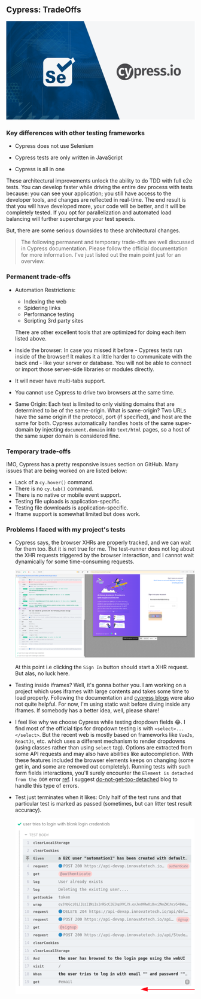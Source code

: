 ## Cypress: TradeOffs

![Cypress Vs Selenium Architecture][cypressVsSeleniumArchitecture]

### Key differences with other testing frameworks

- Cypress does not use Selenium

- Cypress tests are only written in JavaScript

- Cypress is all in one


These architectural improvements unlock the ability to do TDD with full e2e tests. You can develop faster while driving the entire dev process with tests because: you can see your application; you still have access to the developer tools, and changes are reflected in real-time. The end result is that you will have developed more, your code will be better, and it will be completely tested. If you opt for parallelization and automated load balancing will further supercharge your test speeds.

But, there are some serious downsides to these architectural changes.

> The following permanent and temporary trade-offs are well discussed in Cypress documentation. Please follow the official documentation for more information. I've just listed out the main point just for an overview.

### Permanent trade-offs

- Automation Restrictions:
    - Indexing the web
    - Spidering links
    - Performance testing
    - Scripting 3rd party sites

    There are other excellent tools that are optimized for doing each item listed above.

- Inside the browser:
    In case you missed it before - Cypress tests run inside of the browser! It makes it a little harder to communicate with the back end - like your server or database. You will not be able to connect or import those server-side libraries or modules directly.

- It will never have multi-tabs support.

- You cannot use Cypress to drive two browsers at the same time.

- Same Origin:
    Each test is limited to only visiting domains that are determined to be of the same-origin.
    What is same-origin? Two URLs have the same origin if the protocol, port (if specified), and host are the same for both. Cypress automatically handles hosts of the same super-domain by injecting `document.domain` into `text/html` pages, so a host of the same super domain is considered fine.

### Temporary trade-offs
IMO, Cypress has a pretty responsive issues section on GitHub. Many issues that are being worked on are listed below:
- Lack of a `cy.hover()` command.
- There is no `cy.tab()` command.
- There is no native or mobile event support.
- Testing file uploads is application-specific.
- Testing file downloads is application-specific.
- Iframe support is somewhat limited but does work.


### Problems I faced with my project's tests
- Cypress says, the browser XHRs are properly tracked, and we can wait for them too. But it is not true for me. The test-runner does not log about the XHR requests triggered by the browser interaction, and I cannot wait dynamically for some time-consuming requests.

    ![NoXHRRecorded][noXHRRecordedImage]
    
    At this point i.e clicking the `Sign In` button should start a XHR request. But alas, no luck here.

- Testing inside iframes? Well, it's gonna bother you. I am working on a project which uses iframes with large contents and takes some time to load properly. Following the documentation and [cypress blogs][workingWithIframes] were also not quite helpful. For now, I'm using static wait before diving inside any iframes. If somebody has a better idea, well, please share!

- I feel like why we choose Cypress while testing dropdown fields 😂. I find most of the official tips for dropdown testing is with `<select>...</select>`. But the recent web is mostly based on frameworks like `VueJs`, `ReactJs`, etc. which uses a different mechanism to render dropdowns (using classes rather than using `select` tag). Options are extracted from some API requests and may also have abilities like autocompletion. With these features included the browser elements keeps on changing (some get in, and some are removed out completely). Running tests with such form fields interactions, you'll surely encounter the `Element is detached from the DOM` error [ref][DetachedFromDOMErr]. I suggest [do-not-get-too-detached][doNotGetTooDetached] blog to handle this type of errors.

- Test just terminates when it likes: Only half of the test runs and that particular test is marked as passed (sometimes, but can litter test result accuracy).

    ![HalfRunPassedScenario][halfRunPassedScenario]


<!-- assets -->
[cypressVsSeleniumArchitecture]: assets/cypress_selenium_v_cypress.png "Cypress Vs Selenium Architecture"
[halfRunPassedScenario]: assets/cypress_incomplete_run_passed_scenario.png "Incomplete but passed scenario"
[noXHRRecordedImage]: assets/cypress_no_xhr_recorded.png "No XHR request is recorded."

<!-- links -->
[CypressTradeOffs]: https://docs.cypress.io/guides/references/trade-offs.html#Permanent-trade-offs-1 "Cypress Permanent Trade-offs"
[workingWithIframes]: https://www.cypress.io/blog/2020/02/12/working-with-iframes-in-cypress/ "Working with iframes in Cypress"
[doNotGetTooDetached]: https://www.cypress.io/blog/2020/07/22/do-not-get-too-detached/ "Do Not Get Too Detached"
[DetachedFromDOMErr]: https://docs.cypress.io/guides/references/error-messages.html#cy-failed-because-the-element-you-are-chaining-off-of-has-become-detached-or-removed-from-the-dom "Explained error message for elements that has been detached or removed from the dom."
